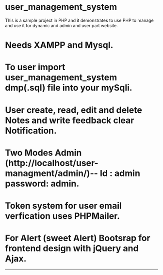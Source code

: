 # user_management_system
This is a sample project in PHP and it demonstrates to use PHP to manage and use it for dynamic and admin and user part website.
# Needs XAMPP and Mysql.
# To user import user_management_system dmp(.sql) file into your mySqli.
# User create, read, edit and delete Notes and write feedback clear Notification.
# Two Modes Admin (http://localhost/user-managment/admin/)-- Id : admin password: admin.
# Token system for user email verfication uses PHPMailer.
# For Alert (sweet Alert) Bootsrap for frontend design with jQuery and Ajax.
------------------------------------------------------------------------------------------------------------------------------------
